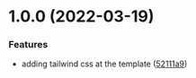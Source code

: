 # 1.0.0 (2022-03-19)


### Features

* adding tailwind css at the template ([52111a9](https://github.com/edwardramirez31/next-app-template-with-tailwind/commit/52111a910497e343b28e72657fda717cc6eb937a))
